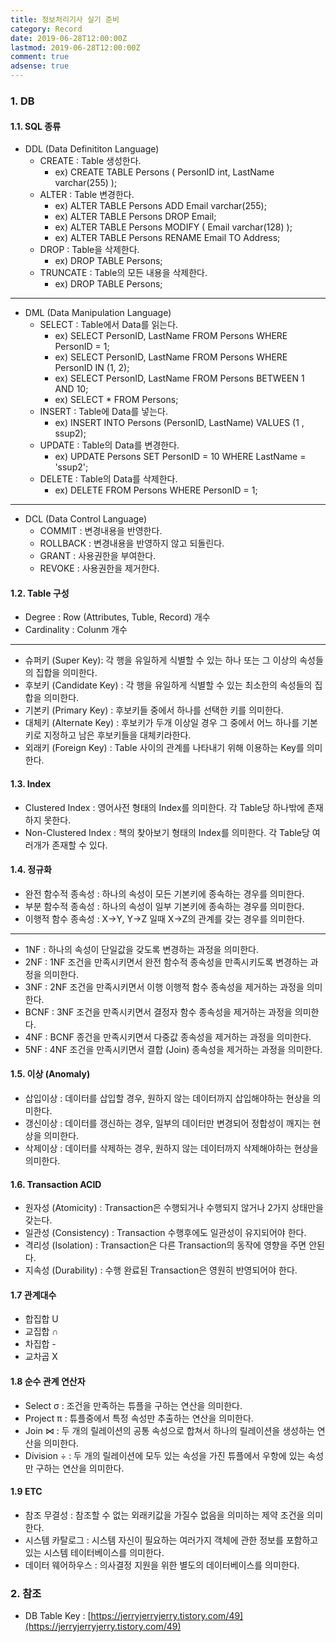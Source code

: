 ```yaml
---
title: 정보처리기사 실기 준비
category: Record
date: 2019-06-28T12:00:00Z
lastmod: 2019-06-28T12:00:00Z
comment: true
adsense: true
---
```


### 1. DB

#### 1.1. SQL 종류

* DDL (Data Definititon Language)
  * CREATE : Table 생성한다.
    * ex) CREATE TABLE Persons ( PersonID int, LastName varchar(255) );
  * ALTER : Table 변경한다.
    * ex) ALTER TABLE Persons ADD Email varchar(255);
    * ex) ALTER TABLE Persons DROP Email;
    * ex) ALTER TABLE Persons MODIFY ( Email varchar(128) );
    * ex) ALTER TABLE Persons RENAME Email TO Address;
  * DROP : Table을 삭제한다.
    * ex) DROP TABLE Persons; 
  * TRUNCATE : Table의 모든 내용을 삭제한다.
    * ex) DROP TABLE Persons;

---

* DML (Data Manipulation Language)
  * SELECT : Table에서 Data를 읽는다.
    * ex) SELECT PersonID, LastName FROM Persons WHERE PersonID = 1;
    * ex) SELECT PersonID, LastName FROM Persons WHERE PersonID IN (1, 2);
    * ex) SELECT PersonID, LastName FROM Persons BETWEEN 1 AND 10;
    * ex) SELECT * FROM Persons;
  * INSERT : Table에 Data를 넣는다.
    * ex) INSERT INTO Persons (PersonID, LastName) VALUES (1 , ssup2);
  * UPDATE : Table의 Data를 변경한다.
    * ex) UPDATE Persons SET PersonID = 10 WHERE LastName = 'ssup2';
  * DELETE : Table의 Data를 삭제한다.
    * ex) DELETE FROM Persons WHERE PersonID = 1;

---

* DCL (Data Control Language)
  * COMMIT : 변경내용을 반영한다.
  * ROLLBACK : 변경내용을 반영하지 않고 되돌린다.
  * GRANT : 사용권한을 부여한다.
  * REVOKE : 사용권한을 제거한다.

#### 1.2. Table 구성 

* Degree : Row (Attributes, Tuble, Record) 개수
* Cardinality : Colunm 개수

---

* 슈퍼키 (Super Key): 각 행을 유일하게 식별할 수 있는 하나 또는 그 이상의 속성들의 집합을 의미한다.
* 후보키 (Candidate Key) : 각 행을 유일하게 식별할 수 있는 최소한의 속성들의 집합을 의미한다.
* 기본키 (Primary Key) : 후보키들 중에서 하나를 선택한 키를 의미한다.
* 대체키 (Alternate Key) : 후보키가 두개 이상일 경우 그 중에서 어느 하나를 기본키로 지정하고 남은 후보키들을 대체키라한다.
* 외래키 (Foreign Key) : Table 사이의 관계를 나타내기 위해 이용하는 Key를 의미한다.

#### 1.3. Index

* Clustered Index : 영어사전 형태의 Index를 의미한다. 각 Table당 하나밖에 존재하지 못한다.
* Non-Clustered Index : 책의 찾아보기 형태의 Index를 의미한다. 각 Table당 여러개가 존재할 수 있다.

#### 1.4. 정규화

* 완전 함수적 종속성 : 하나의 속성이 모든 기본키에 종속하는 경우를 의미한다.
* 부분 함수적 종속성 : 하나의 속성이 일부 기본키에 종속하는 경우를 의미한다.
* 이행적 함수 종속성 : X->Y, Y->Z 일때 X->Z의 관계를 갖는 경우를 의미한다.

---

* 1NF : 하나의 속성이 단일값을 갖도록 변경하는 과정을 의미한다.
* 2NF : 1NF 조건을 만족시키면서 완전 함수적 종속성을 만족시키도록 변경하는 과정을 의미한다.
* 3NF : 2NF 조건을 만족시키면서 이행 이행적 함수 종속성을 제거하는 과정을 의미한다.
* BCNF : 3NF 조건을 만족시키면서 결정자 함수 종속성을 제거하는 과정을 의미한다.
* 4NF : BCNF 종건을 만족시키면서 다중값 종속성을 제거하는 과정을 의미한다.
* 5NF : 4NF 조건을 만족시키면서 결합 (Join) 종속성을 제거하는 과정을 의미한다.

#### 1.5. 이상 (Anomaly)

* 삽입이상 : 데이터를 삽입할 경우, 원하지 않는 데이터까지 삽입해야하는 현상을 의미한다.
* 갱신이상 : 데이터를 갱신하는 경우, 일부의 데이터만 변경되어 정합성이 깨지는 현상을 의미한다.
* 삭제이상 : 데이터를 삭제하는 경우, 원하지 않는 데이터까지 삭제해야하는 현상을 의미한다.

#### 1.6. Transaction ACID

* 원자성 (Atomicity) : Transaction은 수행되거나 수행되지 않거나 2가지 상태만을 갖는다. 
* 일관성 (Consistency) : Transaction 수행후에도 일관성이 유지되어야 한다.
* 격리성 (Isolation) : Transaction은 다른 Transaction의 동작에 영향을 주면 안된다.
* 지속성 (Durability) : 수행 완료된 Transaction은 영원히 반영되어야 한다.

#### 1.7 관계대수

* 합집합 U
* 교집합 ∩
* 차집합 -
* 교차곱 X

#### 1.8 순수 관계 연산자

* Select σ : 조건을 만족하는 튜플을 구하는 연산을 의미한다.
* Project π : 튜플중에서 특정 속성만 추출하는 연산을 의미한다.
* Join ⋈ : 두 개의 릴레이션의 공통 속성으로 합쳐서 하나의 릴레이션을 생성하는 연산을 의미한다.
* Division ÷ : 두 개의 릴레이션에 모두 있는 속성을 가진 튜플에서 우항에 있는 속성만 구하는 연산을 의미한다.

#### 1.9 ETC

* 참조 무결성 : 참조할 수 없는 외래키값을 가질수 없음을 의미하는 제약 조건을 의미한다.
* 시스템 카탈로그 : 시스템 자신이 필요하는 여러가지 객체에 관한 정보를 포함하고 있는 시스템 테이터베이스를 의미한다.
* 데이터 웨어하우스 : 의사결정 지원을 위한 별도의 데이터베이스를 의미한다.

### 2. 참조

* DB Table Key : [https://jerryjerryjerry.tistory.com/49](https://jerryjerryjerry.tistory.com/49)


